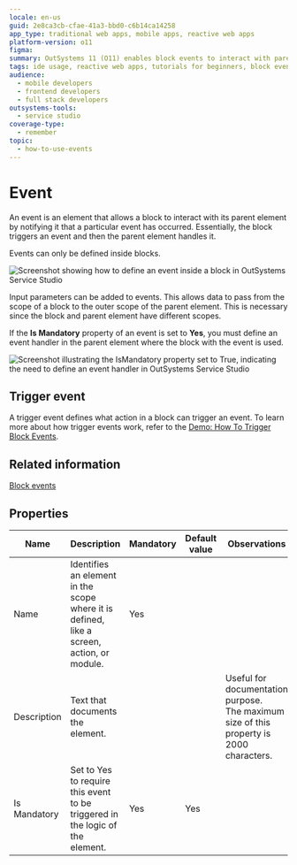 ```yaml
---
locale: en-us
guid: 2e8ca3cb-cfae-41a3-bbd0-c6b14ca14258
app_type: traditional web apps, mobile apps, reactive web apps
platform-version: o11
figma:
summary: OutSystems 11 (O11) enables block events to interact with parent elements by triggering notifications and handling data through input parameters.
tags: ide usage, reactive web apps, tutorials for beginners, block events, data handling
audience:
  - mobile developers
  - frontend developers
  - full stack developers
outsystems-tools:
  - service studio
coverage-type:
  - remember
topic:
  - how-to-use-events
---
```


# Event

An event is an element that allows a block to interact with its parent element by notifying it that a particular event has occurred. Essentially, the block triggers an event and then the parent element handles it.

Events can only be defined inside blocks.

![Screenshot showing how to define an event inside a block in OutSystems Service Studio](images/add-event-block-ss.png "Defining an Event Inside a Block")

Input parameters can be added to events. This allows data to pass from the scope of a block to the outer scope of the parent element. This is necessary since the block and parent element have different scopes.

If the **Is Mandatory** property of an event is set to **Yes**, you must define an event handler in the parent element where the block with the event is used.

![Screenshot illustrating the IsMandatory property set to True, indicating the need to define an event handler in OutSystems Service Studio](images/mandatory-event-ss.png "Mandatory Event Property Set to True")

## Trigger event

A trigger event defines what action in a block can trigger an event. To learn more about how trigger events work, refer to the [Demo: How To Trigger Block Events](https://learn.outsystems.com/training/journeys/blocks-and-events-635/demo-how-to-trigger-block-events/o11/90).

## Related information

[Block events](https://learn.outsystems.com/training/journeys/blocks-and-events-635/block-events/o11/78)

## Properties

<table markdown="1">
<thead>
<tr>
<th>Name</th>
<th>Description</th>
<th>Mandatory</th>
<th>Default value</th>
<th>Observations</th>
</tr>
</thead>
<tbody>
<tr>
<td title="Name">Name</td>
<td>Identifies an element in the scope where it is defined, like a screen, action, or module.</td>
<td>Yes</td>
<td></td>
<td></td>
</tr>
<tr>
<td title="Description">Description</td>
<td>Text that documents the element.</td>
<td></td>
<td></td>
<td>Useful for documentation purpose.<br/>The maximum size of this property is 2000 characters.</td>
</tr>
<tr>
<td title="Is Mandatory">Is Mandatory</td>
<td>Set to Yes to require this event to be triggered in the logic of the element.</td>
<td>Yes</td>
<td>Yes</td>
<td></td>
</tr>
</tbody>
</table>
